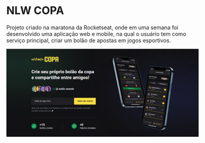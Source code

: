 # NLW COPA

Projeto criado na maratona da Rocketseat, onde em uma semana foi desenvolvido uma aplicação web e mobile, na qual o usuário tem como serviço principal, criar um bolão de apostas em jogos esportivos.

![alt text](https://github.com/MarceloReisxz/NLW-Copa/blob/main/fotos_aplicacao/NLW-Copa-Web.png)
